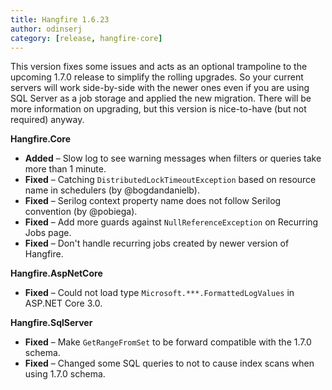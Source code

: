 ```yaml
---
title: Hangfire 1.6.23
author: odinserj
category: [release, hangfire-core]
---
```


This version fixes some issues and acts as an optional trampoline to the upcoming 1.7.0 release to simplify the rolling upgrades. So your current servers will work side-by-side with the newer ones even if you are using SQL Server as a job storage and applied the new migration. There will be more information on upgrading, but this version is nice-to-have (but not required) anyway.

**Hangfire.Core**

* **Added** – Slow log to see warning messages when filters or queries take more than 1 minute.
* **Fixed** – Catching `DistributedLockTimeoutException` based on resource name in schedulers (by @bogdandanielb).
* **Fixed** – Serilog context property name does not follow Serilog convention (by @pobiega).
* **Fixed** – Add more guards against `NullReferenceException` on Recurring Jobs page.
* **Fixed** – Don't handle recurring jobs created by newer version of Hangfire.

**Hangfire.AspNetCore**

* **Fixed** – Could not load type `Microsoft.***.FormattedLogValues` in ASP.NET Core 3.0.

**Hangfire.SqlServer**

* **Fixed** – Make `GetRangeFromSet` to be forward compatible with the 1.7.0 schema.
* **Fixed** – Changed some SQL queries to not to cause index scans when using 1.7.0 schema.
